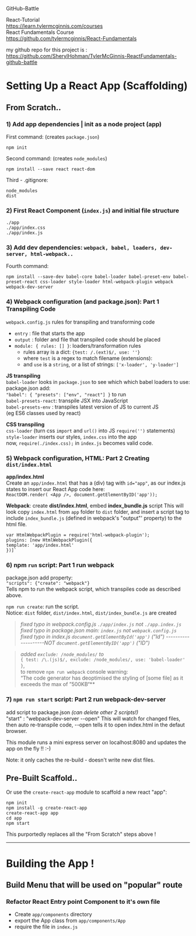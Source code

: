 GitHub-Battle  

React-Tutorial  
https://learn.tylermcginnis.com/courses  
React Fundamentals Course  
https://github.com/tylermcginnis/React-Fundamentals  

my github repo for this project is :  
https://github.com/SherylHohman/TylerMcGinnis-ReactFundamentals-github-battle  

# Setting Up a React App (Scaffolding) 

## From Scratch..     

### 1) Add app dependencies | init as a node project (app)   
First command: (creates `package.json`)    

    npm init

Second command: (creates `node_modules`)    

    npm install --save react react-dom

Third - .gitignore: 

    node_modules
    dist  

### 2) First React Component (`index.js`) and initial file structure  

    ./app
    ./app/index.css
    ./app/index.js

### 3) Add dev dependencies: `webpack, babel, loaders, dev-server, html-webpack..`      
Fourth command:      

    npm install --save-dev babel-core babel-loader babel-preset-env babel-preset-react css-loader style-loader html-webpack-plugin webpack webpack-dev-server  

### 4) Webpack configuration (and package.json): **Part 1 Transpiling Code**  
`webpack.config.js`  rules for transpiling and transforming code   
  - `entry`  : file that starts the app  
  - `output` : folder and file that transpiled code should be placed  
  - `module: { rules: [] }`: loaders/transformation rules  
    - rules array is a dict: `{test: /.(ext)$/, use: ''}`
    - where `test` is a regex to match filename (extensions):  
    - and   `use` is a `string`, or a list of strings: `['x-loader', 'y-loader']`
    
**JS transpiling**  
`babel-loader` looks in `package.json` to see which which babel loaders to use:    
package.json add:  
`"babel": { "presets": ["env", "react"] }` to run  
`babel-presets-react`: transpile JSX into JavaScript    
`babel-presets-env`  : transpiles latest version of JS to current JS    
  (eg ES6 classes used by react)   
 
**CSS transpiling**  
`css-loader` (turn css `import` and `url()` into JS `require('')` statements)  
`style-loader` inserts our styles, `index.css` into the app    
now, `require(./index.css);` in  `index.js` becomes valid code.  

### 5) Webpack configuration, HTML: **Part 2 Creating `dist/index.html`**  
**app/index.html**  
Create an `app/index.html` that has a (div) tag with `id="app"`, as our
index.js states to insert our React App code here:  
`ReactDOM.render( <App />, document.getElementByID('app'));`

**Webpack**: create **dist/index.html**, embed **index_bundle.js** script 
This will look copy `index.html` from `app` folder to `dist` folder, and
insert a script tag to include `index_bundle.js` (defined in webpack's "output"' property) to the html file.

    var HtmlWebpackPlugin = require('html-webpack-plugin');
    plugins: [new HtmlWebpackPlugin({
    template: 'app/index.html'
    })]`

### 6) npm  `run` script: Part 1 run webpack  
package.json add property:  
`"scripts": {"create": "webpack"}`   
Tells npm to run the webpack script, which transpiles code as described above.  

`npm run create`: run the script.   
Notice: `dist` folder, `dist/index.html`, `dist/index_bundle.js` are created  

>*fixed typo in webpack.config.js `./app/index.js` not `./app.index.js`*  
>*fixed typo in package.json main: `index.js` not `webpack.config.js`*  
>*fixed typo in index.js `document.getElementById('app')`   ("Id")
>--------------------NOT `document.getElementByID('app')`   ("ID")*    

>*added `exclude: /node_modules/` to*  
      `{ test: /\.(js)$/, exclude: /node_modules/, use: 'babel-loader' }`,  
to remove `npm run webpack` console warning:  
“The code generator has deoptimised the styling of [some file] as it exceeds the max of ”500KB“**  

### 7) `npm run start` script: Part 2 run webpack-dev-server  
add script to package.json *(can delete other 2 scripts!)*  
    "start" : "webpack-dev-server --open"
This will watch for changed files, then auto re-transpile code,
--open tells it to open index.html in the defaut browser.

This module runs a mini express server on localhost:8080
and updates the app on the fly !! :-)  

Note: it only caches the re-build - doesn't write new dist files.  


## Pre-Built Scaffold..   
Or use the `create-react-app` module to scaffold a new react "app":   

    npm init
    npm install -g create-react-app
    create-react-app app
    cd app
    npm start  
This purportedly replaces all the "From Scratch" steps above !  

-----

# Building the App !  

## Build Menu that will be used on "popular" route  
### Refactor React Entry point Component to it's own file
  - Create `app/components` directory
  - export the App class from `app/components/App`  
  - require the file in `index.js`




